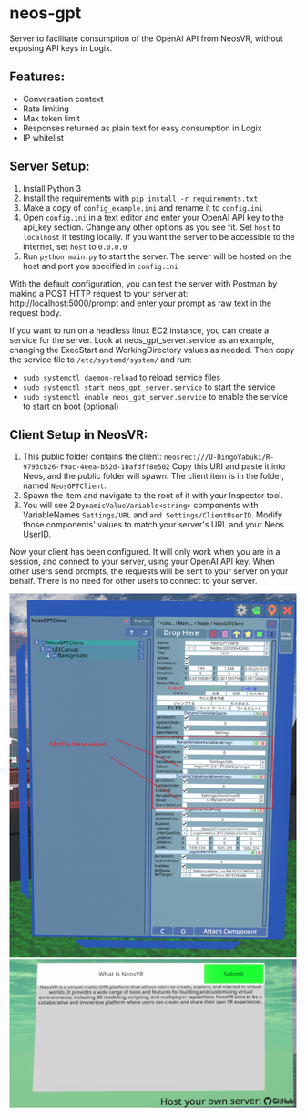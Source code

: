 # neos-gpt
Server to facilitate consumption of the OpenAI API from NeosVR, without exposing API keys in Logix.

## Features:
* Conversation context
* Rate limiting
* Max token limit
* Responses returned as plain text for easy consumption in Logix
* IP whitelist

## Server Setup:
1. Install Python 3
2. Install the requirements with `pip install -r requirements.txt`
3. Make a copy of `config_example.ini` and rename it to `config.ini`
4. Open `config.ini` in a text editor and enter your OpenAI API key to the api_key section. 
Change any other options as you see fit. Set `host` to `localhost` if testing locally. 
If you want the server to be accessible to the internet, set `host` to `0.0.0.0`
5. Run `python main.py` to start the server. The server will be hosted on the host and port you specified in `config.ini`

With the default configuration, you can test the server with Postman by making a POST HTTP request to your server at:
http://localhost:5000/prompt
and enter your prompt as raw text in the request body.

If you want to run on a headless linux EC2 instance, you can create a service for the server.
Look at neos_gpt_server.service as an example, changing the ExecStart and WorkingDirectory values as needed.
Then copy the service file to `/etc/systemd/system/` and run:

* `sudo systemctl daemon-reload` to reload service files
* `sudo systemctl start neos_gpt_server.service` to start the service
* `sudo systemctl enable neos_gpt_server.service` to enable the service to start on boot (optional)

## Client Setup in NeosVR:
1. This public folder contains the client:
`neosrec:///U-DingoYabuki/R-9793cb26-f9ac-4eea-b52d-1bafdff8e502`
Copy this URI and paste it into Neos, and the public folder will spawn. 
The client item is in the folder, named `NeosGPTClient`. 
2. Spawn the item and navigate to the root of it with your Inspector tool.
3. You will see 2 `DynamicValueVariable<string>` components with VariableNames `Settings/URL` and `and Settings/ClientUserID`. Modify those components' values to match your server's URL and your Neos UserID.

Now your client has been configured. It will only work when you are in a session, and connect to your server, using your OpenAI API key. When other users send prompts, the requests will be sent to your server on your behalf. There is no need for other users to connect to your server.

<img src="resources/readme/images/inspector.jpg"/>
<img src="resources/readme/images/client.jpg"/>